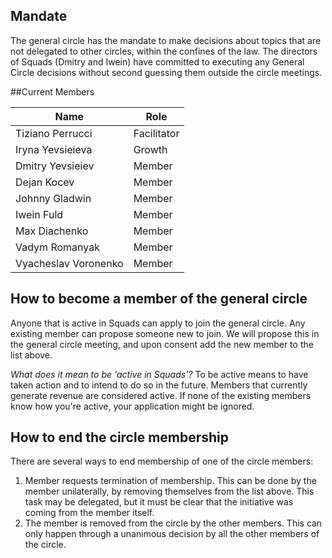 ## Mandate
The general circle has the mandate to make decisions about topics that are not delegated to other circles, within the confines of the law. The directors of Squads (Dmitry and Iwein) have committed to executing any General Circle decisions without second guessing them outside the circle meetings.

##Current Members

| Name                 | Role        |
|----------------------|-------------|
| Tiziano Perrucci     | Facilitator |
| Iryna Yevsieieva     | Growth      |
| Dmitry Yevsieiev     | Member      |
| Dejan Kocev          | Member      |
| Johnny Gladwin       | Member      |
| Iwein Fuld           | Member      |
| Max Diachenko        | Member      |
| Vadym Romanyak       | Member      |
| Vyacheslav Voronenko | Member      |


## How to become a member of the general circle
Anyone that is active in Squads can apply to join the general circle. Any existing member can propose someone new to join. We will propose this in the general circle meeting, and upon consent add the new member to the list above.

_What does it mean to be 'active in Squads'?_
To be active means to have taken action and to intend to do so in the future. Members that currently generate revenue are considered active. If none of the existing members know how you're active, your application might be ignored.

## How to end the circle membership
There are several ways to end membership of one of the circle members:

1. Member requests termination of membership. This can be done by the member unilaterally, by removing themselves from the list above. This task may be delegated, but it must be clear that the initiative was coming from the member itself.
2. The member is removed from the circle by the other members. This can only happen through a unanimous decision by all the other members of the circle.